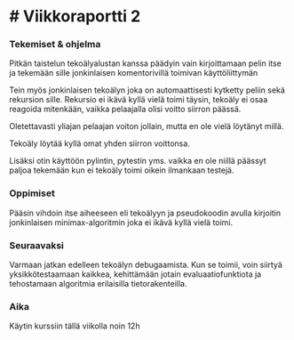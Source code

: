 # # Viikkoraportti 2

### Tekemiset & ohjelma

Pitkän taistelun tekoälyalustan kanssa päädyin vain kirjoittamaan pelin itse ja tekemään sille jonkinlaisen komentorivillä toimivan käyttöliittymän

Tein myös jonkinlaisen tekoälyn joka on automaattisesti kytketty peliin sekä rekursion sille. Rekursio ei ikävä kyllä vielä toimi täysin, tekoäly ei osaa reagoida mitenkään, vaikka pelaajalla olisi voitto siirron päässä.

Oletettavasti yliajan pelaajan voiton jollain, mutta en ole vielä löytänyt millä.

Tekoäly löytää kyllä omat yhden  siirron voittonsa.

Lisäksi otin käyttöön pylintin, pytestin yms. vaikka en ole niillä päässyt paljoa tekemään kun ei tekoäly toimi oikein ilmankaan testejä.

### Oppimiset

Pääsin vihdoin itse aiheeseen eli tekoälyyn ja pseudokoodin avulla kirjoitin jonkinlaisen minimax-algoritmin joka ei ikävä kyllä vielä toimi.

### Seuraavaksi

Varmaan jatkan edelleen tekoälyn debugaamista. Kun se toimii, voin siirtyä yksikkötestaamaan kaikkea, kehittämään jotain evaluaatiofunktiota ja tehostamaan algoritmia erilaisilla tietorakenteilla.

### Aika

Käytin kurssiin tällä viikolla noin 12h
